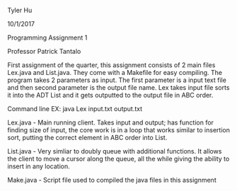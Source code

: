 Tyler Hu

10/1/2017

Programming Assignment 1

Professor Patrick Tantalo



First assignment of the quarter, this assignment consists of 2 main files Lex.java and List.java. They come with a Makefile for easy compiling. The program takes 2 parameters as
input. The first parameter is a input text file and then second parameter is the output file name. Lex takes input file sorts it into the  ADT List and it gets outputted to the output
file in ABC order.

Command line EX: java Lex input.txt output.txt



Lex.java - Main running client. Takes input and output; has function for finding size of input, the core work is in a loop that works similar to insertion sort, putting the correct
element in ABC order into List.



List.java - Very simliar to doubly queue with additional functions. It allows the client to move a cursor along the queue, all the while giving the ability to insert in any location.



Make.java - Script file used to compiled the java files in this assignment
